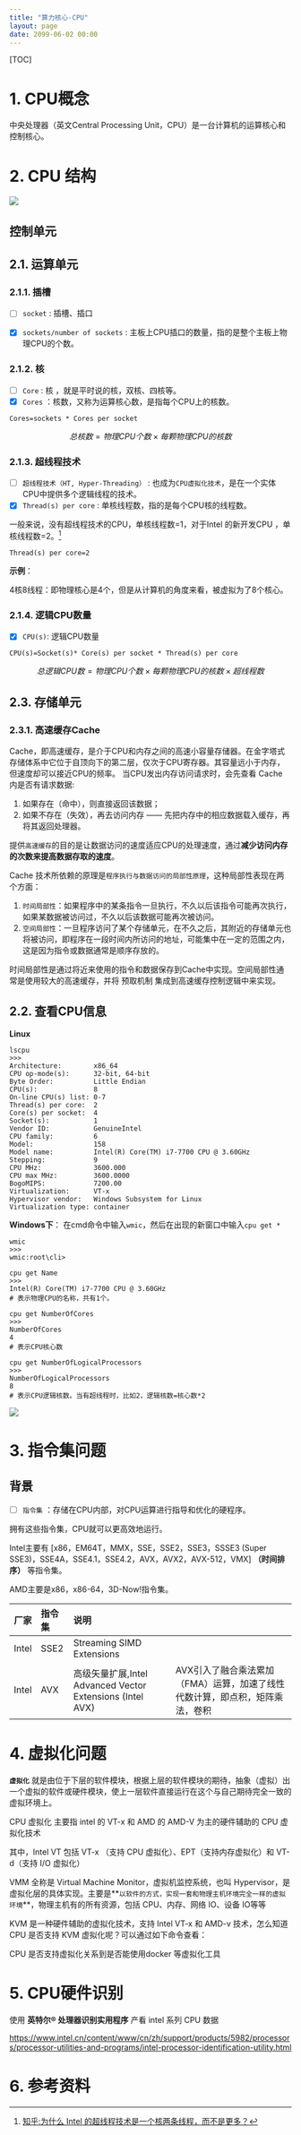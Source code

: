 ```yaml
---
title: "算力核心-CPU"
layout: page
date: 2099-06-02 00:00
---
```

[TOC]

# 1. CPU概念

中央处理器（英文Central Processing Unit，CPU）是一台计算机的运算核心和控制核心。

# 2. CPU 结构

![](../../../attach/images/2020-07-18-10-04-08.png)

## 控制单元

## 2.1. 运算单元

### 2.1.1. 插槽

- [ ] `socket` : 插槽、插口
- [x] `sockets/number of sockets` : 主板上CPU插口的数量，指的是整个主板上物理CPU的个数。


### 2.1.2. 核
- [ ] `Core` : 核 ，就是平时说的核，双核、四核等。
- [x] `Cores` ：核数，又称为运算核心数，是指每个CPU上的核数。

`Cores=sockets * Cores per socket`

$$总核数 = 物理CPU个数 \times  每颗物理CPU的核数$$
### 2.1.3. 超线程技术 

- [ ] `超线程技术（HT, Hyper-Threading）` : 也成为`CPU虚拟化技术`，是在一个实体CPU中提供多个逻辑线程的技术。
- [x] `Thread(s) per core` : 单核线程数，指的是每个CPU核的线程数。

一般来说，没有超线程技术的CPU，单核线程数=1，对于Intel 的新开发CPU ，单核线程数=2。[^超线程]

`Thread(s) per core=2`

**示例**：

4核8线程：即物理核心是4个，但是从计算机的角度来看，被虚拟为了8个核心。


### 2.1.4. 逻辑CPU数量

- [x] `CPU(s)`: 逻辑CPU数量
  
`CPU(s)=Socket(s)* Core(s) per socket * Thread(s) per core`

$$总逻辑CPU数 = 物理CPU个数 \times 每颗物理CPU的核数 \times 超线程数$$

## 2.3. 存储单元
### 2.3.1. 高速缓存Cache

Cache，即高速缓存，是介于CPU和内存之间的高速小容量存储器。在金字塔式存储体系中它位于自顶向下的第二层，仅次于CPU寄存器。其容量远小于内存，但速度却可以接近CPU的频率。
当CPU发出内存访问请求时，会先查看 Cache 内是否有请求数据: 
1. 如果存在（命中），则直接返回该数据；
2. 如果不存在（失效），再去访问内存 —— 先把内存中的相应数据载入缓存，再将其返回处理器。

提供`高速缓存`的目的是让数据访问的速度适应CPU的处理速度，通过**减少访问内存的次数来提高数据存取的速度**。

Cache 技术所依赖的原理是`程序执行与数据访问的局部性原理`，这种局部性表现在两个方面：
1. `时间局部性`：如果程序中的某条指令一旦执行，不久以后该指令可能再次执行，如果某数据被访问过，不久以后该数据可能再次被访问。
2. `空间局部性`：一旦程序访问了某个存储单元，在不久之后，其附近的存储单元也将被访问，即程序在一段时间内所访问的地址，可能集中在一定的范围之内，这是因为指令或数据通常是顺序存放的。

时间局部性是通过将近来使用的指令和数据保存到Cache中实现。空间局部性通常是使用较大的高速缓存，并将 预取机制 集成到高速缓存控制逻辑中来实现。





## 2.2. 查看CPU信息
**Linux**
```shell
lscpu 
>>>
Architecture:        x86_64
CPU op-mode(s):      32-bit, 64-bit
Byte Order:          Little Endian
CPU(s):              8
On-line CPU(s) list: 0-7
Thread(s) per core:  2
Core(s) per socket:  4
Socket(s):           1
Vendor ID:           GenuineIntel
CPU family:          6
Model:               158
Model name:          Intel(R) Core(TM) i7-7700 CPU @ 3.60GHz
Stepping:            9
CPU MHz:             3600.000
CPU max MHz:         3600.0000
BogoMIPS:            7200.00
Virtualization:      VT-x
Hypervisor vendor:   Windows Subsystem for Linux
Virtualization type: container
```


**Windows下**：
在cmd命令中输入`wmic`，然后在出现的新窗口中输入`cpu get *`
```shell
wmic
>>>
wmic:root\cli>

cpu get Name
>>>
Intel(R) Core(TM) i7-7700 CPU @ 3.60GHz
# 表示物理CPU的名称，共有1个。

cpu get NumberOfCores
>>>
NumberOfCores
4
# 表示CPU核心数

cpu get NumberOfLogicalProcessors
>>>
NumberOfLogicalProcessors
8
# 表示CPU逻辑核数。当有超线程时，比如2，逻辑核数=核心数*2
```
![](../../../attach/images/2019-10-08-14-44-50.png)

# 3. 指令集问题

## 背景
- [ ] `指令集` ：存储在CPU内部，对CPU运算进行指导和优化的硬程序。

拥有这些指令集，CPU就可以更高效地运行。


Intel主要有 [x86，EM64T，MMX，SSE，SSE2，SSE3，SSSE3 (Super SSE3)，SSE4A，SSE4.1，SSE4.2，AVX，AVX2，AVX-512，VMX] **（时间排序）** 等指令集。

AMD主要是x86，x86-64，3D-Now!指令集。


| 厂家  | 指令集 | 说明                                                      |                                                                              |
| :---- | :----- | :-------------------------------------------------------- | :--------------------------------------------------------------------------- |
| Intel | SSE2   | Streaming SIMD Extensions                                 |
| Intel | AVX    | 高级矢量扩展,Intel Advanced Vector Extensions (Intel AVX) | AVX引入了融合乘法累加（FMA）运算，加速了线性代数计算，即点积，矩阵乘法，卷积 |

# 4. 虚拟化问题

**`虚拟化`** 就是由位于下层的软件模块，根据上层的软件模块的期待，抽象（虚拟）出一个虚拟的软件或硬件模块，使上一层软件直接运行在这个与自己期待完全一致的虚拟环境上。

CPU 虚拟化 主要指 intel 的 VT-x 和 AMD 的 AMD-V 为主的硬件辅助的 CPU 虚拟化技术

其中，Intel VT 包括 VT-x （支持 CPU 虚拟化）、EPT（支持内存虚拟化）和 VT-d（支持 I/O 虚拟化）


VMM 全称是 Virtual Machine Monitor，虚拟机监控系统，也叫 Hypervisor，是虚拟化层的具体实现。主要是**`以软件的方式，实现一套和物理主机环境完全一样的虚拟环境`**，物理主机有的所有资源，包括 CPU、内存、网络 IO、设备 IO等等

KVM 是一种硬件辅助的虚拟化技术，支持 Intel VT-x 和 AMD-v 技术，怎么知道 CPU 是否支持 KVM 虚拟化呢？可以通过如下命令查看：

CPU 是否支持虚拟化关系到是否能使用docker 等虚拟化工具 

# 5. CPU硬件识别

使用 **英特尔® 处理器识别实用程序** 产看 intel 系列 CPU 数据

https://www.intel.cn/content/www/cn/zh/support/products/5982/processors/processor-utilities-and-programs/intel-processor-identification-utility.html





# 6. 参考资料
[^超线程]: [知乎:为什么 Intel 的超线程技术是一个核两条线程，而不是更多？](https://www.zhihu.com/question/55984133)




